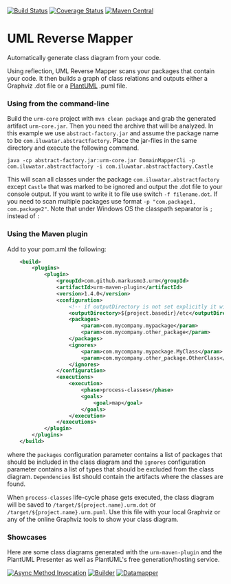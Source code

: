 [![Build Status](https://travis-ci.org/markusmo3/uml-reverse-mapper.svg?branch=master)](https://travis-ci.org/markusmo3/uml-reverse-mapper)
[![Coverage Status](https://coveralls.io/repos/github/markusmo3/uml-reverse-mapper/badge.svg)](https://coveralls.io/github/markusmo3/uml-reverse-mapper)
[![Maven Central](https://maven-badges.herokuapp.com/maven-central/com.github.markusmo3.urm/urm-maven-plugin/badge.svg)](https://maven-badges.herokuapp.com/maven-central/com.github.markusmo3.urm/urm-maven-plugin/)

UML Reverse Mapper
===========================

Automatically generate class diagram from your code.

Using reflection, UML Reverse Mapper scans your packages that contain your code. It then builds a graph of class relations and outputs either a Graphviz .dot file or a [PlantUML](http://www.plantuml.com/) .puml file.

### Using from the command-line

Build the `urm-core` project with `mvn clean package` and grab the generated artifact `urm-core.jar`. Then you need the archive that will be analyzed. In this example we use `abstract-factory.jar` and assume the package name to be `com.iluwatar.abstractfactory`. Place the jar-files in the same directory and execute the following command.

    java -cp abstract-factory.jar:urm-core.jar DomainMapperCli -p com.iluwatar.abstractfactory -i com.iluwatar.abstractfactory.Castle

This will scan all classes under the package `com.iluwatar.abstractfactory` except `Castle` that was marked to be ignored and output the .dot file to your console output. If you want to write it to file use switch `-f filename.dot`. If you need to scan multiple packages use format `-p "com.package1, com.package2"`. Note that under Windows OS the classpath separator is `;` instead of `:`

### Using the Maven plugin

Add to your pom.xml the following:
```xml
	<build>
		<plugins>
			<plugin>
				<groupId>com.github.markusmo3.urm</groupId>
				<artifactId>urm-maven-plugin</artifactId>
				<version>1.4.0</version>
				<configuration>
				    <!-- if outputDirectory is not set explicitly it will default to your build dir -->
                    <outputDirectory>${project.basedir}/etc</outputDirectory>
					<packages>
						<param>com.mycompany.mypackage</param>
						<param>com.mycompany.other_package</param>
					</packages>
					<ignores>
						<param>com.mycompany.mypackage.MyClass</param>
						<param>com.mycompany.other_package.OtherClass</param>
					</ignores>
				</configuration>
				<executions>
					<execution>
						<phase>process-classes</phase>
						<goals>
							<goal>map</goal>
						</goals>
					</execution>
				</executions>
			</plugin>
		</plugins>
	</build>
```

where the `packages` configuration parameter contains a list of packages that should be included in the class
diagram and the `ignores` configuration parameter contains a list of types that should be excluded from the class
diagram. `Dependencies` list should contain the artifacts where the classes are found.

When `process-classes` life-cycle phase gets executed, the class diagram will be saved to
`/target/${project.name}.urm.dot` or `/target/${project.name}.urm.puml`. Use this file with your local
Graphviz or any of the online Graphviz tools to show your class diagram.

### Showcases

Here are some class diagrams generated with the `urm-maven-plugin` and the PlantUML Presenter as well as PlantUML's
free generation/hosting service.

[![Async Method Invocation](http://plantuml.com/plantuml/png/3SlB3G8n303HLg2090TkT6Ey5easjYD_5kYUdERmDFSXEFEWj7dh4SkVhHbywdj4prSw6Qe4ILHKRWnsfhC-Ml8iHXUPKs5OYsoZnmvzWTSaR-0_mS8KNOyov5A462erZUlQ_ny0)](https://github.com/markusmo3/uml-reverse-mapper/blob/master/examples/async-method-invocation.urm.puml)
[![Builder](http://plantuml.com/plantuml/png/3ShB4S8m34NHLg20M0jsTECuRuW7oTRear0-Njt5kSy-6kU1D7wS4Ufl8gjt-VGuSq-7jJa28qgRGbBjcoxpHIcy6IwOOvEg2bleiO9V5MKuxTdvW9KqARh-Fm00)](https://github.com/markusmo3/uml-reverse-mapper/blob/master/examples/builder.urm.puml)
[![Datamapper](http://plantuml.com/plantuml/png/BSkx3SCm34NHLPm1B1Rkl0qZFyH6H8dW9_7uKP7g5WVtSVNQya1QMyu8zPt8-5jULvpvJ8VLqGCzIXr2mlPEbx5HIbiD7vXZ5LQ5JVIOmSsY3Ku71_-jf4dH-Vm0)](https://github.com/markusmo3/uml-reverse-mapper/blob/master/examples/data-mapper.urm.puml)
